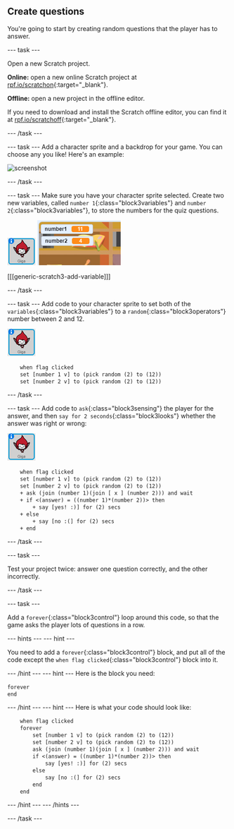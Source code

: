 ## Create questions

You're going to start by creating random questions that the player has to answer.

--- task ---

Open a new Scratch project.

**Online:** open a new online Scratch project at [rpf.io/scratchon](http://rpf.io/scratchon){:target="_blank"}.

**Offline:** open a new project in the offline editor.

If you need to download and install the Scratch offline editor, you can find it at [rpf.io/scratchoff](http://rpf.io/scratchoff){:target="_blank"}.

--- /task ---

--- task ---
Add a character sprite and a backdrop for your game. You can choose any you like! Here's an example:

![screenshot](images/brain-setting.png)

--- /task ---

--- task ---
Make sure you have your character sprite selected. Create two new variables, called `number 1`{:class="block3variables"} and `number 2`{:class="block3variables"}, to store the numbers for the quiz questions.

![screenshot](images/giga-sprite.png)
![screenshot](images/brain-variables.png)

[[[generic-scratch3-add-variable]]]

--- /task ---

--- task ---
Add code to your character sprite to set both of the `variables`{:class="block3variables"} to a `random`{:class="block3operators"} number between 2 and 12.

![screenshot](images/giga-sprite.png)

```blocks3
	when flag clicked
	set [number 1 v] to (pick random (2) to (12))
	set [number 2 v] to (pick random (2) to (12))
```

--- /task ---

--- task ---
Add code to `ask`{:class="block3sensing"} the player for the answer, and then `say for 2 seconds`{:class="block3looks"} whether the answer was right or wrong:

![screenshot](images/giga-sprite.png)

```blocks3
	when flag clicked
	set [number 1 v] to (pick random (2) to (12))
	set [number 2 v] to (pick random (2) to (12))
	+ ask (join (number 1)(join [ x ] (number 2))) and wait
	+ if <(answer) = ((number 1)*(number 2))> then
		+ say [yes! :)] for (2) secs
	+ else
		+ say [no :(] for (2) secs
	+ end
```
--- /task ---

--- task ---

Test your project twice: answer one question correctly, and the other incorrectly.

--- /task ---

--- task ---

Add a `forever`{:class="block3control"} loop around this code, so that the game asks the player lots of questions in a row.

--- hints ---
--- hint ---

You need to add a `forever`{:class="block3control"} block, and put all of the code except the `when flag clicked`{:class="block3control"} block into it.

--- /hint ---
--- hint ---
Here is the block you need:

```blocks3
forever
end
```
--- /hint ---
--- hint ---
Here is what your code should look like:
```blocks3
	when flag clicked
    forever
    	set [number 1 v] to (pick random (2) to (12))
    	set [number 2 v] to (pick random (2) to (12))
    	ask (join (number 1)(join [ x ] (number 2))) and wait
    	if <(answer) = ((number 1)*(number 2))> then
    		say [yes! :)] for (2) secs
    	else
    		say [no :(] for (2) secs
    	end
    end
```
--- /hint ---
--- /hints ---

--- /task ---
